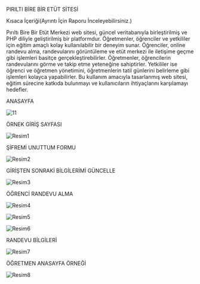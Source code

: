 
PIRILTI BİRE BİR ETÜT SİTESİ



Kısaca İçeriği(Ayrıntı İçin Raporu İnceleyebilirsiniz.)


Pırıltı Bire Bir Etüt Merkezi web sitesi, güncel veritabanıyla birleştirilmiş ve PHP diliyle geliştirilmiş bir platformdur. Öğretmenler, öğrenciler ve yetkililer için eğitim amaçlı kolay kullanılabilir bir deneyim sunar. Öğrenciler, online randevu alma, randevularını görüntüleme ve etüt merkezi ile iletişime geçme gibi işlemleri basitçe gerçekleştirebilirler. Öğretmenler, öğrencilerin randevularını görme ve takip etme yeteneğine sahiptirler. Yetkililer ise öğrenci ve öğretmen yönetimini, öğretmenlerin tatil günlerini belirleme gibi işlemleri kolayca yapabilirler. Bu kullanım amacıyla tasarlanmış web sitesi, eğitim sürecine katkıda bulunmayı ve kullanıcıların ihtiyaçlarını karşılamayı hedefler.

ANASAYFA



![11](https://github.com/user-attachments/assets/2857ec16-2e0a-4de5-b33f-8c9fb66d031a)



ÖRNEK GİRİŞ SAYFASI


![Resim1](https://github.com/user-attachments/assets/ded4b209-1b77-4d1f-af35-7bd49b7e47b0)



ŞİFREMİ UNUTTUM FORMU


![Resim2](https://github.com/user-attachments/assets/9ebe4260-0db0-4a0a-9f9c-203bc193f93b)



GİRİŞTEN SONRAKİ BİLGİLERİMİ GÜNCELLE


![Resim3](https://github.com/user-attachments/assets/d2b3dda1-4e8b-47ff-a9c3-995bd53dc4b9)




ÖĞRENCİ RANDEVU ALMA


![Resim4](https://github.com/user-attachments/assets/8abad7a1-3e31-4296-9596-b3e15bcce983)



![Resim5](https://github.com/user-attachments/assets/95c2433c-75dd-48d6-8075-8775707c54ad)



![Resim6](https://github.com/user-attachments/assets/2cc00105-0ba5-49ed-951f-08efff385aa0)



RANDEVU BİLGİLERİ


![Resim7](https://github.com/user-attachments/assets/4cff84aa-38a3-4a2b-b724-b40c13acbfd9)


ÖĞRETMEN ANASAYFA ÖRNEĞİ


![Resim8](https://github.com/user-attachments/assets/1cfef5fc-4ac2-4ff7-a470-d8c265414f0a)



